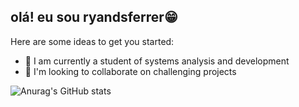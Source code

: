 ## olá! eu sou ryandsferrer😁


Here are some ideas to get you started:
- 🌱 I am currently a student of systems analysis and development
- 👯 I'm looking to collaborate on challenging projects

![Anurag's GitHub stats](https://github-readme-stats.vercel.app/api?username=Ryandsferrer&show_icons=true&theme=tokyonight)
